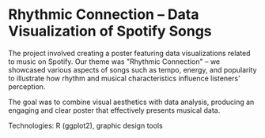 # Rhythmic Connection – Data Visualization of Spotify Songs

The project involved creating a poster featuring data visualizations related to music on Spotify. Our theme was "Rhythmic Connection" – we showcased various aspects of songs such as tempo, energy, and popularity to illustrate how rhythm and musical characteristics influence listeners' perception.

The goal was to combine visual aesthetics with data analysis, producing an engaging and clear poster that effectively presents musical data.

Technologies: R (ggplot2), graphic design tools

[](./poster.pdf)

